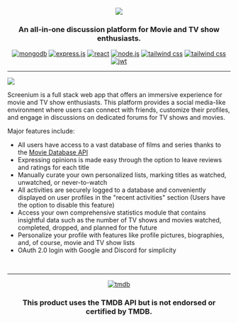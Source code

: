 <h1 align="center">
  <br>
  <a href="https://github.com/humaiyun/screenium"><img src="https://i.imgur.com/QIQ7Xvl.png"></a>
  <br>
</h1>
<h3 align=center>An all-in-one discussion platform for Movie and TV show enthusiasts.</h3>
<div align="center">
  <a href="https://www.mongodb.com/" target="_blank"><img src="https://img.shields.io/badge/MongoDB-%234ea94b.svg?style=for-the-badge&logo=mongodb&logoColor=white" alt="mongodb"></a>
  <a href="https://expressjs.com/" target="_blank"><img src="https://img.shields.io/badge/express.js-%23404d59.svg?style=for-the-badge&logo=express&logoColor=%2361DAFB" alt="express.js"></a>
  <a href="https://github.com/humaiyun/screenium/#readme"><img src="https://img.shields.io/badge/react-%2320232a.svg?style=for-the-badge&logo=react&logoColor=%2361DAFB" alt="react"></a>
  <a href="https://nodejs.org/en/" target="_blank"><img src="https://img.shields.io/badge/node.js-6DA55F?style=for-the-badge&logo=node.js&logoColor=white" alt="node.js"></a>
  <a href="https://tailwindcss.com/" target="_blank"><img src="https://img.shields.io/badge/tailwindcss-%2338B2AC.svg?style=for-the-badge&logo=tailwind-css&logoColor=white" alt="tailwind css"></a>
  <a href="https://mui.com/" target="_blank"><img src="https://img.shields.io/badge/MUI-%230081CB.svg?style=for-the-badge&logo=mui&logoColor=white" alt="tailwind css"></a>
  <a href="https://mui.com/" target="_blank"><img src="https://img.shields.io/badge/JWT-black?style=for-the-badge&logo=JSON%20web%20tokens" alt="jwt"></a>
  
</div><hr>

<a href="https://github.com/humaiyun/screenium"><img src="https://i.imgur.com/X0RxWSz.png"></a>
<br>

Screenium is a full stack web app that offers an immersive experience for movie and TV show enthusiasts. This platform provides a social media-like environment where users can connect with friends, customize their profiles, and engage in discussions on dedicated forums for TV shows and movies. 

Major features include:

* All users have access to a vast database of films and series thanks to the [Movie Database API](https://www.themoviedb.org/)
* Expressing opinions is made easy through the option to leave reviews and ratings for each title
* Manually curate your own personalized lists, marking titles as watched, unwatched, or never-to-watch
* All activities are securely logged to a database and conveniently displayed on user profiles in the "recent activities" section (Users have the option to disable this feature)
* Access your own comprehensive statistics module that contains insightful data such as the number of TV shows and movies watched, completed, dropped, and planned for the future
* Personalize your profile with features like profile pictures, biographies, and, of course, movie and TV show lists
* OAuth 2.0 login with Google and Discord for simplicity

<br>
<hr>
<div align="center">
  <a href="https://www.themoviedb.org/" target="_blank"><img src="https://www.themoviedb.org/assets/2/v4/logos/v2/blue_long_1-8ba2ac31f354005783fab473602c34c3f4fd207150182061e425d366e4f34596.svg" alt="tmdb"></a>
  <h3>This product uses the TMDB API but is not endorsed or certified by TMDB.</h3>
</div>


